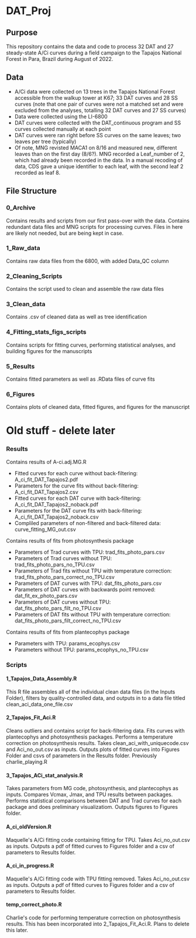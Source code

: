 # DAT_Proj

## Purpose
This repository contains the data and code to process 32 DAT and 27 steady-state A/Ci curves during a field campaign to the Tapajos National Forest in Para, Brazil during August of 2022.

## Data
* A/Ci data were collected on 13 trees in the Tapajos National Forest accessible from the walkup tower at K67; 33 DAT curves and 28 SS curves (note that one pair of curves were not a matched set and were excluded from the analyses, totalling 32 DAT curves and 27 SS curves)
* Data were collected using the LI-6800
* DAT curves were collected with the DAT_continuous program and SS curves collected manually at each point
* DAT curves were ran right before SS curves on the same leaves; two leaves per tree (typically)
* Of note, MNG revisted MACA1 on 8/16 and measured new, different leaves than on the first day (8/6?). MNG recorded a Leaf_number of 2, which had already been recorded in the data. In a manual recoding of data, CDS gave a unique identifier to each leaf, with the second leaf 2 recorded as leaf 8.

## File Structure
### 0_Archive
Contains results and scripts from our first pass-over with the data. Contains redundant data files and MNG scripts for processing curves. Files in here are likely not needed, but are being kept in case.

### 1_Raw_data
Contains raw data files from the 6800, with added Data_QC column

### 2_Cleaning_Scripts
Contains the script used to clean and assemble the raw data files

### 3_Clean_data
Contains .csv of cleaned data as well as tree identification

### 4_Fitting_stats_figs_scripts
Contains scripts for fitting curves, performing statistical analyses, and building figures for the manuscripts

### 5_Results
Contains fitted parameters as well as .RData files of curve fits

### 6_Figures
Contains plots of cleaned data, fitted figures, and figures for the manuscript



# Old stuff - delete later
### Results
Contains results of A-ci.adj.MG.R
* Fitted curves for each curve without back-filtering: A_ci_fit_DAT_Tapajos2.pdf
* Parameters for the curve fits without back-filtering: A_ci_fit_DAT_Tapajos2.csv
* Fitted curves for each DAT curve with back-filtering: A_ci_fit_DAT_Tapajos2_noback.pdf
* Parameters for the DAT curve fits with back-filtering: A_ci_fit_DAT_Tapajos2_noback.csv
* Compliled parameters of non-filtered and back-filtered data: curve_fitting_MG_out.csv

Contains results of fits from photosynthesis package
* Parameters of Trad curves with TPU: trad_fits_photo_pars.csv
* Parameters of Trad curves without TPU: trad_fits_photo_pars_no_TPU.csv
* Parameters of Trad fits without TPU with temperature correction: trad_fits_photo_pars_correct_no_TPU.csv
* Parameters of DAT curves with TPU: dat_fits_photo_pars.csv
* Parameters of DAT curves with backwards point removed: dat_fit_ex_photo_pars.csv
* Parameters of DAT curves without TPU: dat_fits_photo_pars_filt_no_TPU.csv
* Parameters of DAT fits without TPU with temperature correction: dat_fits_photo_pars_filt_correct_no_TPU.csv

Contains results of fits from plantecophys package
* Parameters with TPU: params_ecophys.csv
* Parameters without TPU: params_ecophys_no_TPU.csv

### Scripts
#### 1_Tapajos_Data_Assembly.R
This R file assembles all of the individual clean data files (in the Inputs Folder), filters by quality-controlled data, and outputs in to a data file titled clean_aci_data_one_file.csv

#### 2_Tapajos_Fit_Aci.R
Cleans outliers and contains script for back-filtering data. Fits curves with plantecophys and photosynthesis packages. Performs a temperature correction on photosynthesis results. Takes clean_aci_with_uniquecode.csv and Aci_no_out.csv as inputs. Outputs plots of fitted curves into Figures Folder and csvs of parameters in the Results folder. Previously charlie_playing.R

#### 3_Tapajos_ACi_stat_analysis.R
Takes parameters from MG code, photosynthesis, and plantecophys as inputs. Compares Vcmax, Jmax, and TPU results between packages. Performs statistical comparisons between DAT and Trad curves for each package and does preliminary visualizatiom. Outputs figures to Figures folder.

#### A_ci_oldVersion.R
Maquelle's A/Ci fitting code containing fitting for TPU. Takes Aci_no_out.csv as inputs. Outputs a pdf of fitted curves to Figures folder and a csv of parameters to Results folder.

#### A_ci_in_progress.R
Maquelle's A/Ci fitting code with TPU fitting removed. Takes Aci_no_out.csv as inputs. Outputs a pdf of fitted curves to Figures folder and a csv of parameters to Results folder.

#### temp_correct_photo.R
Charlie's code for performing temperature correction on photosynthesis results. This has been incorporated into 2_Tapajos_Fit_Aci.R. Plans to delete this later.

